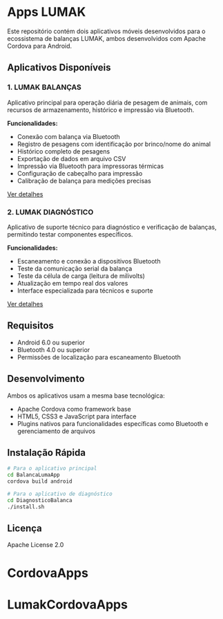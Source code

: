 #  Apps LUMAK

Este repositório contém dois aplicativos móveis desenvolvidos para o ecossistema de balanças LUMAK, ambos desenvolvidos com Apache Cordova para Android.

## Aplicativos Disponíveis

### 1. LUMAK BALANÇAS

Aplicativo principal para operação diária de pesagem de animais, com recursos de armazenamento, histórico e impressão via Bluetooth.

**Funcionalidades:**
- Conexão com balança via Bluetooth
- Registro de pesagens com identificação por brinco/nome do animal
- Histórico completo de pesagens
- Exportação de dados em arquivo CSV
- Impressão via Bluetooth para impressoras térmicas
- Configuração de cabeçalho para impressão
- Calibração de balança para medições precisas

[Ver detalhes](./BalancaLumaApp/README.md)

### 2. LUMAK DIAGNÓSTICO

Aplicativo de suporte técnico para diagnóstico e verificação de balanças, permitindo testar componentes específicos.

**Funcionalidades:**
- Escaneamento e conexão a dispositivos Bluetooth
- Teste da comunicação serial da balança
- Teste da célula de carga (leitura de milivolts)
- Atualização em tempo real dos valores
- Interface especializada para técnicos e suporte

[Ver detalhes](./DiagnosticoBalanca/README.md)

## Requisitos

- Android 6.0 ou superior
- Bluetooth 4.0 ou superior
- Permissões de localização para escaneamento Bluetooth

## Desenvolvimento

Ambos os aplicativos usam a mesma base tecnológica:
- Apache Cordova como framework base
- HTML5, CSS3 e JavaScript para interface
- Plugins nativos para funcionalidades específicas como Bluetooth e gerenciamento de arquivos

## Instalação Rápida

```bash
# Para o aplicativo principal
cd BalancaLumaApp
cordova build android

# Para o aplicativo de diagnóstico
cd DiagnosticoBalanca
./install.sh
```

## Licença

Apache License 2.0
# CordovaApps
# LumakCordovaApps

